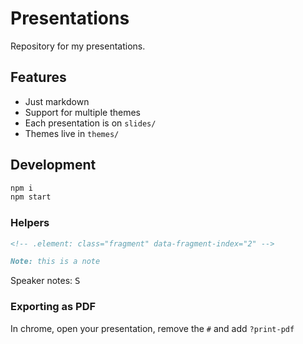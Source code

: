 # Presentations

Repository for my presentations.

## Features

- Just markdown
- Support for multiple themes
- Each presentation is on `slides/`
- Themes live in `themes/`

## Development

```sh
npm i
npm start
```

### Helpers

```html
<!-- .element: class="fragment" data-fragment-index="2" -->
```

```md
Note: this is a note
```

Speaker notes: <kbd>S</kbd>

### Exporting as PDF

In chrome, open your presentation, remove the `#` and add `?print-pdf`